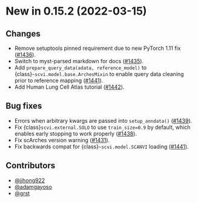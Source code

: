 # New in 0.15.2 (2022-03-15)

## Changes

- Remove setuptools pinned requirement due to new PyTorch 1.11 fix ([#1436]).
- Switch to myst-parsed markdown for docs ([#1435]).
- Add ``prepare_query_data(adata, reference_model)`` to {class}`~scvi.model.base.ArchesMixin` to enable query data cleaning prior to reference mapping ([#1441]).
- Add Human Lung Cell Atlas tutorial ([#1442]).

## Bug fixes

- Errors when arbitrary kwargs are passed into ``setup_anndata()`` ([#1439]).
- Fix {class}`scvi.external.SOLO` to use `train_size=0.9` by default, which enables early stopping to work properly ([#1438]).
- Fix scArches version warning ([#1431]).
- Fix backwards compat for {class}`~scvi.model.SCANVI` loading ([#1441]).

## Contributors

- [@jjhong922]
- [@adamgayoso]
- [@grst]

[#1442]: https://github.com/YosefLab/scvi-tools/pull/1442
[#1441]: https://github.com/YosefLab/scvi-tools/pull/1441
[#1439]: https://github.com/YosefLab/scvi-tools/pull/1439
[#1438]: https://github.com/YosefLab/scvi-tools/pull/1438
[#1436]: https://github.com/YosefLab/scvi-tools/pull/1436
[#1435]: https://github.com/YosefLab/scvi-tools/pull/1435
[#1431]: https://github.com/YosefLab/scvi-tools/pull/1431
[@adamgayoso]: https://github.com/adamgayoso
[@jjhong922]: https://github.com/jjhong922
[@grst]: https://github.com/grst
